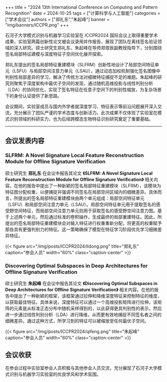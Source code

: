 +++
title = "2024 13th International Conference on Computing and Pattern Recognition"
date = 2024-10-25
tags = ["计算科学与人工智能"]
categories = ["学术会议"]
authors = ["郑礼东","朱起峰"]
banner = "img/banners/ICCPR.png"
+++

石河子大学模式识别与机器学习实验室在 ICCPR2024 国际会议上取得重要学术成果，实验室两篇创新性论文被会议录用并作报告，展现了团队在离线签名验证领域的深入研究。硕士研究生郑礼东、朱起峰在导师郑煜辰副教授指导下，分别围绕签名局部特征建模与深度特征子空间优化展开探索。

郑礼东提出的签名局部特征重建模块（SLFRM）创新性地设计了局部空间特征单元（LSFU）与局部空间注意力单元（LSAU），通过动态加权机制强化签名图像中判别性局部差异的学习，解决了传统方法对细微特征捕捉不足的难题。朱起峰的研究则聚焦于深度架构中最优子空间的发现，通过随机高维投影与线性判别分析（LDA）的协同优化，实现了签名特征在任意子空间下的判别性缩放，为复杂场景下的身份认证提供了新思路。

会议期间，实验室成员与国内外学者就深度学习、特征表示等前沿问题展开深入交流，充分展示了团队严谨的学术态度与创新活力。此次成果不仅体现了实验室在模式识别领域的科研实力，也为后续跨模态生物特征识别研究奠定了重要基础。

---

## 会议发表内容

### SLFRM: A Novel Signature Local Feature Reconstruction Module for Offline Signature Verification

硕士研究生 **郑礼东** 在会议中报告其论文 **《SLFRM: A Novel Signature Local Feature Reconstruction Module for Offline Signature Verification》** 相关内容。在他的报告中提出了一种新颖的签名局部特征重建模块（SLFRM），该模块为特征图分配权重，以便捕捉并强调不同签名在局部空间区域内的细微差异。具体而言，所提出的签名局部特征重建模块由两个单元组成：局部空间特征单元（LSFU）和局部空间注意力单元（LSAU）。局部空间特征单元用于提取签名的感受野空间特征，而局部空间注意力单元则用于获取签名的感受野空间注意力图。基于上述两个单元，然后通过标准的卷积操作，生成最终的局部重建特征。因此，所提出的签名局部特征重建模块会对输入特征进行权重重新分配，将更高的权重赋予那些具有更强判别力的特征。这一策略确保了模型在特征学习阶段优先学习细微差异特征。

{{< figure src="/img/posts/ICCPR2024/lidong.png"
           title="郑礼东"
           caption="参会人员"
           width="60%"
           class="caption-center" >}}
<!-- ![郑礼东](/img/posts/ICCPR2024/lidong.png) -->

### Discovering Optimal Subspaces in Deep Architectures for Offline Signature Verification

硕士研究生 **朱起峰** 在会议中报告其论文 **《Discovering Optimal Subspaces in Deep Architectures for Offline Signature Verification》** 相关内容。在他的报告中提出了一种新颖的框架，该框架通过拉伸和降维深度特征来控制特征的维度，以获取最佳特征。具体来说，深度特征可以通过一个高维投影矩阵进行拉伸，该矩阵的元素是从标准正态分布中随机采样得到的，以此获得更具判别性的表示，然后进一步通过线性判别分析（LDA）进行降维，从而更有效地捕捉不同签名者之间的细微差异。通过这种方式，所学习到的特征可以被缩放至任何最优子空间。

{{< figure src="/img/posts/ICCPR2024/qifeng.png" 
           title="朱起峰" 
           caption="参会人员" 
           width="60%" 
           class="caption-center" >}}
<!-- ![朱起峰](/img/posts/ICCPR2024/qifeng.png) -->

## 会议收获

在参会过程中实验室参会人员积极与其他参会人员交流，充分展现了石河子大学模式识别与机器学习实验室的优良学风和学术氛围。
